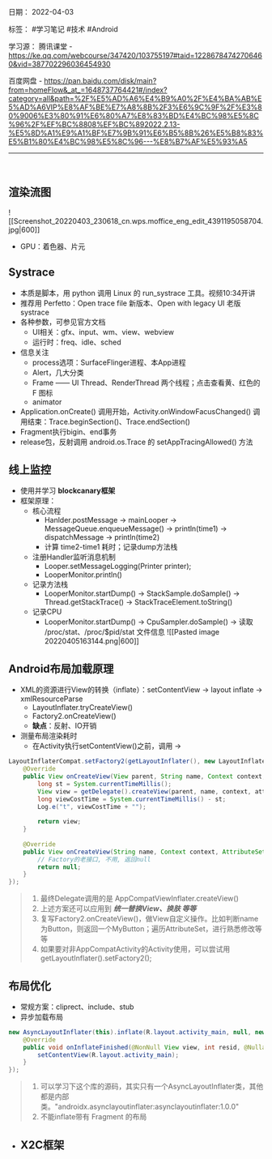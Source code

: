 日期： 2022-04-03

标签： #学习笔记 #技术  #Android 

学习源： 
腾讯课堂 - https://ke.qq.com/webcourse/347420/103755197#taid=12286784742706460&vid=387702296036454930

百度网盘 - https://pan.baidu.com/disk/main?from=homeFlow&_at_=1648737764421#/index?category=all&path=%2F%E5%AD%A6%E4%B9%A0%2F%E4%BA%AB%E5%AD%A6VIP%E8%AF%BE%E7%A8%8B%2F3%E6%9C%9F%2F%E3%80%9006%E3%80%91%E6%80%A7%E8%83%BD%E4%BC%98%E5%8C%96%2F%EF%BC%8808%EF%BC%892022.2.13-%E5%8D%A1%E9%A1%BF%E7%9B%91%E6%B5%8B%26%E5%B8%83%E5%B1%80%E4%BC%98%E5%8C%96---%E8%B7%AF%E5%93%A5

---
<br>

## 渲染流图
![[Screenshot_20220403_230618_cn.wps.moffice_eng_edit_4391195058704.jpg|600]]
- GPU：着色器、片元


## Systrace
- 本质是脚本，用 python 调用 Linux 的 run_systrace 工具。视频10:34开讲
- 推荐用 Perfetto：Open trace file 新版本、Open with legacy UI 老版systrace
- 各种参数，可参见官方文档
	- UI相关：gfx、input、wm、view、webview
	- 运行时：freq、idle、sched
- 信息关注
	- process选项：SurfaceFlinger进程、本App进程
	- Alert，几大分类
	- Frame —— UI Thread、RenderThread 两个线程；点击查看黄、红色的 F 图标
	- animator
-  Application.onCreate() 调用开始，Activity.onWindowFacusChanged() 调用结束：Trace.beginSection()、Trace.endSection()
- Fragment执行bigin、end事务
- release包，反射调用 android.os.Trace 的 setAppTracingAllowed() 方法

## 线上监控
- 使用并学习 **blockcanary框架**
- 框架原理：
	- 核心流程
		- Hanlder.postMessage -> mainLooper -> MessageQueue.enqueueMessage() -> println(time1) -> dispatchMessage -> println(time2)
		- 计算 time2-time1 耗时；记录dump方法栈
	- 注册Handler监听消息机制
		- Looper.setMessageLogging(Printer printer);
		- LooperMonitor.println()
	- 记录方法栈
		- LooperMonitor.startDump() -> StackSample.doSample() -> Thread.getStackTrace() -> StackTraceElement.toString()
	- 记录CPU
		- LooperMonitor.startDump() -> CpuSampler.doSample() -> 读取 /proc/stat、/proc/$pid/stat 文件信息
			![[Pasted image 20220405163144.png|600]]

## Android布局加载原理
- XML的资源进行View的转换（inflate）：setContentView -> layout inflate -> xmlResourceParse
	- LayoutInflater.tryCreateView()
	- Factory2.onCreateView()
	- **缺点**：反射、IO开销
- 测量布局渲染耗时
	- 在Activity执行setContentView()之前，调用 -> 
```java 
LayoutInflaterCompat.setFactory2(getLayoutInflater(), new LayoutInflater.Factory2() {  
	@Override 
	public View onCreateView(View parent, String name, Context context, AttributeSet attrs) {  
		long st = System.currentTimeMillis();  
		View view = getDelegate().createView(parent, name, context, attrs);  
		long viewCostTime = System.currentTimeMillis() - st;  
		Log.e("t", viewCostTime + "");  
		
		return view;  
	}  
  
	@Override 
	public View onCreateView(String name, Context context, AttributeSet attrs) {  
		// Factory的老接口, 不用, 返回null
		return null;  
	}  
});
```
> 1. 最终Delegate调用的是 AppCompatViewInflater.createView()
> 2. 上述方案还可以应用到 ***统一替换View、换肤 等等***
> 3. 复写Factory2.onCreateView()，做View自定义操作。比如判断name为Button，则返回一个MyButton；遍历AttributeSet，进行熟悉修改等等
> 4. 如果要对非AppCompatActivity的Activity使用，可以尝试用getLayoutInflater().setFactory2();

## 布局优化
- 常规方案：cliprect、include、stub
- 异步加载布局
```java 
new AsyncLayoutInflater(this).inflate(R.layout.activity_main, null, new AsyncLayoutInflater.OnInflateFinishedListener() {  
	@Override  
	public void onInflateFinished(@NonNull View view, int resid, @Nullable ViewGroup parent) {  
		setContentView(R.layout.activity_main);  
	}  
});
```
> 1. 可以学习下这个库的源码，其实只有一个AsyncLayoutInflater类，其他都是内部类。"androidx.asynclayoutinflater:asynclayoutinflater:1.0.0"
> 2. 不能inflate带有 Fragment 的布局
- **X2C框架**
	- 